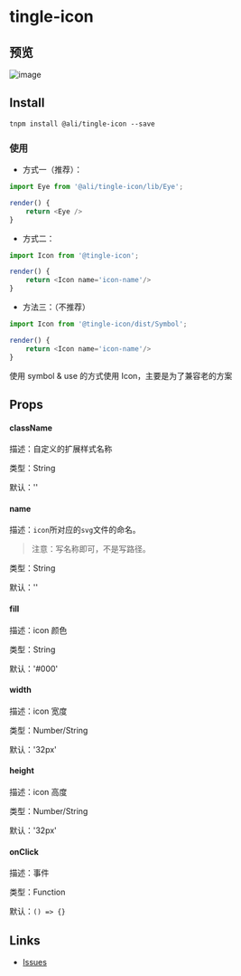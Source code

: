 # tingle-icon

## 预览
![image](https://img.alicdn.com/tfs/TB1UTkQSXXXXXXQaXXXXXXXXXXX-1068-2376.png)

## Install

```
tnpm install @ali/tingle-icon --save

```

### 使用

- 方式一（推荐）：

```js
import Eye from '@ali/tingle-icon/lib/Eye';

render() {
    return <Eye />
}
```

- 方式二：

```js
import Icon from '@tingle-icon';

render() {
    return <Icon name='icon-name'/>
}
```

- 方法三：（不推荐）

```js
import Icon from '@tingle-icon/dist/Symbol';

render() {
    return <Icon name='icon-name'/>
}
```

使用 symbol & use 的方式使用 Icon，主要是为了兼容老的方案


## Props

#### className

描述：自定义的扩展样式名称

类型：String

默认：''

#### name

描述：`icon`所对应的`svg`文件的命名。

> 注意：写名称即可，不是写路径。

类型：String

默认：''

#### fill

描述：icon 颜色

类型：String

默认：'#000'

#### width

描述：icon 宽度

类型：Number/String

默认：'32px'

#### height

描述：icon 高度

类型：Number/String

默认：'32px'

#### onClick

描述：事件

类型：Function

默认：`() => {}`

## Links

- [Issues](http://gitlab.alibaba-inc.com/tingle-ui/tingle-icon/issues)